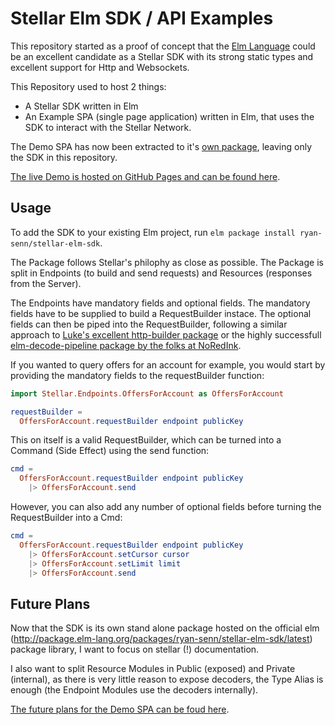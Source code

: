 # Stellar Elm SDK / API Examples

This repository started as a proof of concept that the [Elm Language](http://elm-lang.org) could be an excellent candidate as a Stellar SDK with its strong static types and excellent support for Http and Websockets.

This Repository used to host 2 things:
- A Stellar SDK written in Elm
- An Example SPA (single page application) written in Elm, that uses the SDK to interact with the Stellar Network.

The Demo SPA has now been extracted to it's [own package](https://github.com/ryan-senn/stellar-elm-demo), leaving only the SDK in this repository.

[The live Demo is hosted on GitHub Pages and can be found here](https://ryan-senn.github.io/stellar-elm-demo/).

## Usage

To add the SDK to your existing Elm project, run `elm package install ryan-senn/stellar-elm-sdk`.

The Package follows Stellar's philophy as close as possible. The Package is split in Endpoints (to build and send requests) and Resources (responses from the Server).

The Endpoints have mandatory fields and optional fields. The mandatory fields have to be supplied to build a RequestBuilder instace. The optional fields can then be piped into the RequestBuilder, following a similar approach to [Luke's excellent http-builder package](https://github.com/lukewestby/elm-http-builder) or the highly successfull [elm-decode-pipeline package by the folks at NoRedInk](https://github.com/NoRedInk/elm-decode-pipeline).

If you wanted to query offers for an account for example, you would start by providing the mandatory fields to the requestBuilder function:

```elm
import Stellar.Endpoints.OffersForAccount as OffersForAccount

requestBuilder =
  OffersForAccount.requestBuilder endpoint publicKey
```

This on itself is a valid RequestBuilder, which can be turned into a Command (Side Effect) using the send function:

```elm
cmd =
  OffersForAccount.requestBuilder endpoint publicKey
    |> OffersForAccount.send
```

However, you can also add any number of optional fields before turning the RequestBuilder into a Cmd:

```elm
cmd =
  OffersForAccount.requestBuilder endpoint publicKey
    |> OffersForAccount.setCursor cursor
    |> OffersForAccount.setLimit limit
    |> OffersForAccount.send
```   

## Future Plans

Now that the SDK is its own stand alone package hosted on the official elm (http://package.elm-lang.org/packages/ryan-senn/stellar-elm-sdk/latest) package library, I want to focus on stellar (!) documentation.

I also want to split Resource Modules in Public (exposed) and Private (internal), as there is very little reason to expose decoders, the Type Alias is enough (the Endpoint Modules use the decoders internally).

[The future plans for the Demo SPA can be foud here](https://github.com/ryan-senn/stellar-elm-demo#future-plans).
